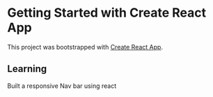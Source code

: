 # Getting Started with Create React App

This project was bootstrapped with [Create React App](https://github.com/facebook/create-react-app).

## Learning

Built a responsive Nav bar using react